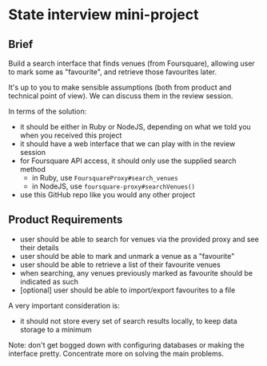 # State interview mini-project

## Brief

Build a search interface that finds venues (from Foursquare), allowing user to mark some as "favourite", and retrieve those favourites later.

It's up to you to make sensible assumptions (both from product and technical point of view). We can discuss them in the review session.

In terms of the solution:

* it should be either in Ruby or NodeJS, depending on what we told you when you received this project
* it should have a web interface that we can play with in the review session
* for Foursquare API access, it should only use the supplied search method
  * in Ruby, use `FoursquareProxy#search_venues`
  * in NodeJS, use `foursquare-proxy#searchVenues()`
* use this GitHub repo like you would any other project

## Product Requirements

* user should be able to search for venues via the provided proxy and see their details
* user should be able to mark and unmark a venue as a "favourite"
* user should be able to retrieve a list of their favourite venues
* when searching, any venues previously marked as favourite should be indicated as such
* [optional] user should be able to import/export favourites to a file

A very important consideration is:

* it should not store every set of search results locally, to keep data storage to a minimum

Note: don't get bogged down with configuring databases or making the interface pretty. Concentrate more on solving the main problems.
